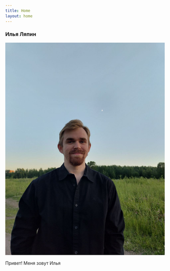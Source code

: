 ```yaml
---
title: Home
layout: home
---
```

### Илья Ляпин
![me](5431522716512542294.jpg)

Привет!
Меня зовут Илья 




